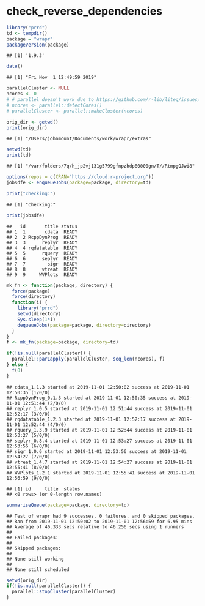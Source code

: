check\_reverse\_dependencies
================

``` r
library("prrd")
td <- tempdir()
package = "wrapr"
packageVersion(package)
```

    ## [1] '1.9.3'

``` r
date()
```

    ## [1] "Fri Nov  1 12:49:59 2019"

``` r
parallelCluster <- NULL
ncores <- 0
# # parallel doesn't work due to https://github.com/r-lib/liteq/issues/22
# ncores <- parallel::detectCores()
# parallelCluster <- parallel::makeCluster(ncores)

orig_dir <- getwd()
print(orig_dir)
```

    ## [1] "/Users/johnmount/Documents/work/wrapr/extras"

``` r
setwd(td)
print(td)
```

    ## [1] "/var/folders/7q/h_jp2vj131g5799gfnpzhdp80000gn/T//RtmpgQJwi8"

``` r
options(repos = c(CRAN="https://cloud.r-project.org"))
jobsdfe <- enqueueJobs(package=package, directory=td)

print("checking:")
```

    ## [1] "checking:"

``` r
print(jobsdfe)
```

    ##   id       title status
    ## 1  1       cdata  READY
    ## 2  2 RcppDynProg  READY
    ## 3  3      replyr  READY
    ## 4  4 rqdatatable  READY
    ## 5  5      rquery  READY
    ## 6  6      seplyr  READY
    ## 7  7        sigr  READY
    ## 8  8      vtreat  READY
    ## 9  9     WVPlots  READY

``` r
mk_fn <- function(package, directory) {
  force(package)
  force(directory)
  function(i) {
    library("prrd")
    setwd(directory)
    Sys.sleep(1*i)
    dequeueJobs(package=package, directory=directory)
  }
}
f <- mk_fn(package=package, directory=td)

if(!is.null(parallelCluster)) {
  parallel::parLapply(parallelCluster, seq_len(ncores), f)
} else {
  f(0)
}
```

    ## cdata_1.1.3 started at 2019-11-01 12:50:02 success at 2019-11-01 12:50:35 (1/0/0) 
    ## RcppDynProg_0.1.3 started at 2019-11-01 12:50:35 success at 2019-11-01 12:51:44 (2/0/0) 
    ## replyr_1.0.5 started at 2019-11-01 12:51:44 success at 2019-11-01 12:52:17 (3/0/0) 
    ## rqdatatable_1.2.3 started at 2019-11-01 12:52:17 success at 2019-11-01 12:52:44 (4/0/0) 
    ## rquery_1.3.9 started at 2019-11-01 12:52:44 success at 2019-11-01 12:53:27 (5/0/0) 
    ## seplyr_0.8.4 started at 2019-11-01 12:53:27 success at 2019-11-01 12:53:56 (6/0/0) 
    ## sigr_1.0.6 started at 2019-11-01 12:53:56 success at 2019-11-01 12:54:27 (7/0/0) 
    ## vtreat_1.4.7 started at 2019-11-01 12:54:27 success at 2019-11-01 12:55:41 (8/0/0) 
    ## WVPlots_1.2.1 started at 2019-11-01 12:55:41 success at 2019-11-01 12:56:59 (9/0/0)

    ## [1] id     title  status
    ## <0 rows> (or 0-length row.names)

``` r
summariseQueue(package=package, directory=td)
```

    ## Test of wrapr had 9 successes, 0 failures, and 0 skipped packages. 
    ## Ran from 2019-11-01 12:50:02 to 2019-11-01 12:56:59 for 6.95 mins 
    ## Average of 46.333 secs relative to 46.256 secs using 1 runners
    ## 
    ## Failed packages:   
    ## 
    ## Skipped packages:   
    ## 
    ## None still working
    ## 
    ## None still scheduled

``` r
setwd(orig_dir)
if(!is.null(parallelCluster)) {
  parallel::stopCluster(parallelCluster)
}
```
